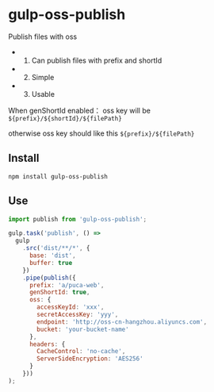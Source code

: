 # gulp-oss-publish

Publish files with oss

- 1. Can publish files with prefix and shortId
- 2. Simple
- 3. Usable


When genShortId enabled： oss key will be `${prefix}/${shortId}/${filePath}` 

otherwise oss key should like this  `${prefix}/${filePath}`


## Install

```shell
npm install gulp-oss-publish
```

## Use

```js
import publish from 'gulp-oss-publish';

gulp.task('publish', () => 
  gulp
    .src('dist/**/*', {
      base: 'dist',
      buffer: true
    })
    .pipe(publish({
      prefix: 'a/puca-web',
      genShortId: true,
      oss: {
        accessKeyId: 'xxx',
        secretAccessKey: 'yyy',
        endpoint: 'http://oss-cn-hangzhou.aliyuncs.com',
        bucket: 'your-bucket-name'
      },
      headers: {
        CacheControl: 'no-cache',
        ServerSideEncryption: 'AES256'
      }
    }))
);
```
